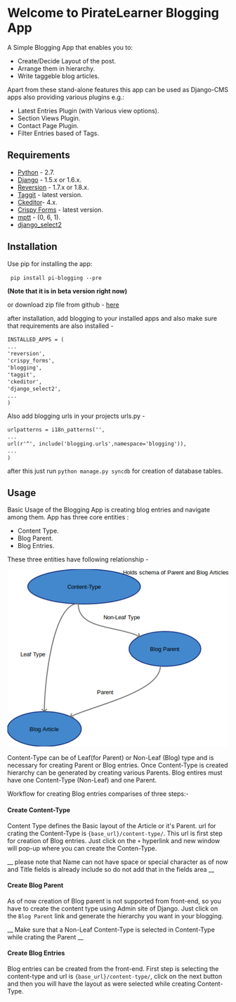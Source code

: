 # Welcome to PirateLearner Blogging App

A Simple Blogging App that enables you to:

* Create/Decide Layout of the post.
* Arrange them in hierarchy.
* Write taggeble blog articles.

Apart from these stand-alone features this app can be used as Django-CMS apps also providing various plugins e.g.:

* Latest Entries Plugin (with Various view options).
* Section Views Plugin.
* Contact Page Plugin.
* Filter Entries based of Tags.

## Requirements

* [Python](https://www.python.org/) - 2.7.
* [Django](https://www.djangoproject.com/) - 1.5.x or 1.6.x.
* [Reversion](http://django-reversion.readthedocs.org/en/latest/) - 1.7.x or 1.8.x.
* [Taggit](https://django-taggit.readthedocs.org/en/latest/) - latest version.
* [Ckeditor](https://github.com/django-ckeditor/django-ckeditor)- 4.x.
* [Crispy Forms](http://django-crispy-forms.readthedocs.org/en/latest/) - latest version.
* [mptt](http://django-mptt.github.io/django-mptt/) - (0, 6, 1).
* [django_select2](https://github.com/applegrew/django-select2)

## Installation

Use pip for installing the app:

` pip install pi-blogging --pre`

__(Note that it is in beta version right now)__

or download zip file from github - [here](https://github.com/PirateLearner/pi.git)

after installation, add blogging to your installed apps and also make sure that requirements are also installed -

	INSTALLED_APPS = (
	...
	'reversion',
	'crispy_forms',
	'blogging',
	'taggit',
	'ckeditor',
	'django_select2',
	...
	)
	
Also add blogging urls in your projects urls.py -

	urlpatterns = i18n_patterns('',
	...
	url(r'^', include('blogging.urls',namespace='blogging')),
	...
	)

after this just run ` python manage.py syncdb ` for creation of database tables.

## Usage

Basic Usage of the Blogging App is creating blog entries and navigate among them. App has three core entities :

* Content Type.
* Blog Parent.
* Blog Entries.

These three entities have following relationship -

![Relationship between Core elements](relation.png "Logo Title Text 1")  

Content-Type can be of Leaf(for Parent) or Non-Leaf (Blog) type and is necessary for creating Parent or Blog entries. Once Content-Type  is created hierarchy can be
generated by creating various Parents. Blog entires must have one Content-Type (Non-Leaf) and one Parent.

Workflow for creating Blog entries comparises of three steps:- 

#### Create Content-Type

Content Type defines the Basic layout of the Article or it's Parent.
url for crating the Content-Type is ` {base_url}/content-type/ `. This url is first step for creation of Blog entries. Just click on the `+` hyperlink and new window
will pop-up where you can create the Conten-Type. 

__ please note that Name can not have space or special character as of now and Title fields is already include so do not add that in the fields area __

   
#### Create Blog Parent

As of now creation of Blog parent is not supported from front-end, so you have to create the content type using Admin site of Django.
Just click on the `Blog Parent` link and generate the hierarchy you want in your blogging. 

__ Make sure that a Non-Leaf Content-Type is selected in Content-Type while crating the Parent __

#### Create Blog Entries 

Blog entries can be created from the front-end. First step is selecting the content-type and url is ` {base_url}/content-type/ `, click on the next button and then you
will have the layout as were selected while creating Content-Type.      

 
